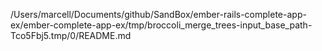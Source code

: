 /Users/marcell/Documents/github/SandBox/ember-rails-complete-app-ex/ember-complete-app-ex/tmp/broccoli_merge_trees-input_base_path-Tco5Fbj5.tmp/0/README.md